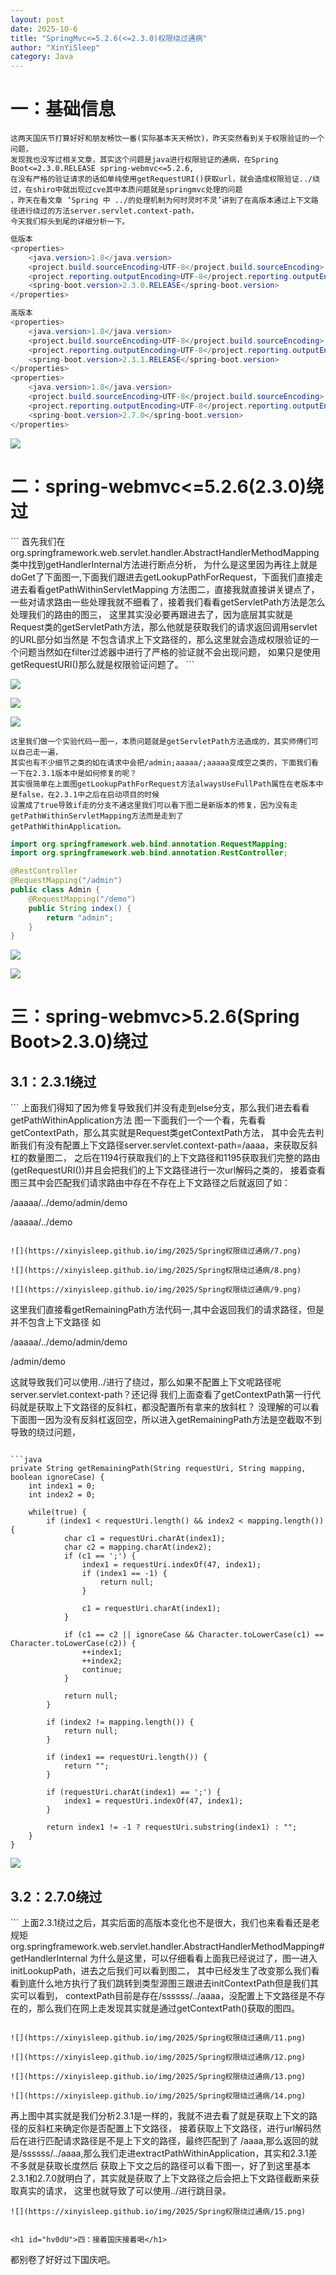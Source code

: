 ```yaml
---
layout: post
date: 2025-10-6
title: "SpringMvc<=5.2.6(<=2.3.0)权限绕过通病"
author: "XinYiSleep"
category: Java
---
```

<h1 id="UQ1CO">一：基础信息</h1>

```
这两天国庆节打算好好和朋友畅饮一番(实际基本天天畅饮)，昨天突然看到关于权限验证的一个问题，
发现我也没写过相关文章，其实这个问题是java进行权限验证的通病，在Spring Boot<=2.3.0.RELEASE spring-webmvc<=5.2.6,
在没有严格的验证请求的话如单纯使用getRequestURI()获取url，就会造成权限验证../绕过，在shiro中就出现过cve其中本质问题就是springmvc处理的问题
，昨天在看文章 ‘Spring 中 ../的处理机制为何时灵时不灵’讲到了在高版本通过上下文路径进行绕过的方法server.servlet.context-path，
今天我们棕头到尾的详细分析一下。
```
```java
低版本
<properties>
    <java.version>1.8</java.version>
    <project.build.sourceEncoding>UTF-8</project.build.sourceEncoding>
    <project.reporting.outputEncoding>UTF-8</project.reporting.outputEncoding>
    <spring-boot.version>2.3.0.RELEASE</spring-boot.version>
</properties>

高版本
<properties>
    <java.version>1.8</java.version>
    <project.build.sourceEncoding>UTF-8</project.build.sourceEncoding>
    <project.reporting.outputEncoding>UTF-8</project.reporting.outputEncoding>
    <spring-boot.version>2.3.1.RELEASE</spring-boot.version>
</properties>
<properties>
    <java.version>1.8</java.version>
    <project.build.sourceEncoding>UTF-8</project.build.sourceEncoding>
    <project.reporting.outputEncoding>UTF-8</project.reporting.outputEncoding>
    <spring-boot.version>2.7.0</spring-boot.version>
</properties>
```

![](https://xinyisleep.github.io/img/2025/Spring权限绕过通病/1.jpg)


<h1 id="EafED">二：spring-webmvc<=5.2.6(2.3.0)绕过</h1>
```
首先我们在org.springframework.web.servlet.handler.AbstractHandlerMethodMapping类中找到getHandlerInternal方法进行断点分析，
为什么是这里因为再往上就是doGet了下面图一,下面我们跟进去getLookupPathForRequest，下面我们直接走进去看看getPathWithinServletMapping
方法图二，直接我就直接讲关键点了，一些对请求路由一些处理我就不细看了，接着我们看看getServletPath方法是怎么处理我们的路由的图三，
这里其实没必要再跟进去了，因为底层其实就是Request类的getServletPath方法，那么他就是获取我们的请求返回调用servlet的URL部分如当然是
不包含请求上下文路径的，那么这里就会造成权限验证的一个问题当然如在filter过滤器中进行了严格的验证就不会出现问题，
如果只是使用getRequestURI()那么就是权限验证问题了。
```

![](https://xinyisleep.github.io/img/2025/Spring权限绕过通病/2.png)

![](https://xinyisleep.github.io/img/2025/Spring权限绕过通病/3.png)

![](https://xinyisleep.github.io/img/2025/Spring权限绕过通病/4.png)

```
这里我们做一个实验代码一图一，本质问题就是getServletPath方法造成的，其实师傅们可以自己走一遍，
其实也有不少细节之类的如在请求中会把/admin;aaaaa/;aaaaa变成空之类的，下面我们看一下在2.3.1版本中是如何修复的呢？
其实很简单在上面图getLookupPathForRequest方法alwaysUseFullPath属性在老版本中是false，在2.3.1中之后在启动项目的时候
设置成了true导致if走的分支不通这里我们可以看下图二是新版本的修复，因为没有走getPathWithinServletMapping方法而是走到了
getPathWithinApplication。
```

```java
import org.springframework.web.bind.annotation.RequestMapping;
import org.springframework.web.bind.annotation.RestController;

@RestController
@RequestMapping("/admin")
public class Admin {
    @RequestMapping("/demo")
    public String index() {
        return "admin";
    }
}
```

![](https://xinyisleep.github.io/img/2025/Spring权限绕过通病/5.png)

![](https://xinyisleep.github.io/img/2025/Spring权限绕过通病/6.png)


<h1 id="siA2Z">三：spring-webmvc>5.2.6(Spring Boot>2.3.0)绕过</h1>

<h2 id="Kd5Gb">3.1：2.3.1绕过</h2>
```
上面我们得知了因为修复导致我们并没有走到else分支，那么我们进去看看getPathWithinApplication方法
图一下面我们一个一个看，先看看getContextPath，那么其实就是Request类getContextPath方法，
其中会先去判断我们有没有配置上下文路径server.servlet.context-path=/aaaa，来获取反斜杠的数量图二，
之后在1194行获取我们的上下文路径和1195获取我们完整的路由(getRequestURI())并且会把我们的上下文路径进行一次url解码之类的，
接着查看图三其中会匹配我们请求路由中存在不存在上下文路径之后就返回了如：

/aaaaa/../demo/admin/demo

/aaaaa/../demo

```

![](https://xinyisleep.github.io/img/2025/Spring权限绕过通病/7.png)

![](https://xinyisleep.github.io/img/2025/Spring权限绕过通病/8.png)

![](https://xinyisleep.github.io/img/2025/Spring权限绕过通病/9.png)

```
这里我们直接看getRemainingPath方法代码一,其中会返回我们的请求路径，但是并不包含上下文路径
如

/aaaaa/../demo/admin/demo

/admin/demo

这就导致我们可以使用../进行了绕过，那么如果不配置上下文呢路径呢server.servlet.context-path？还记得
我们上面查看了getContextPath第一行代码就是获取上下文路径的反斜杠，都没配置所有拿来的放斜杠？
没理解的可以看下面图一因为没有反斜杠返回空，所以进入getRemainingPath方法是空截取不到导致的绕过问题，
```

```java
private String getRemainingPath(String requestUri, String mapping, boolean ignoreCase) {
    int index1 = 0;
    int index2 = 0;

    while(true) {
        if (index1 < requestUri.length() && index2 < mapping.length()) {
            char c1 = requestUri.charAt(index1);
            char c2 = mapping.charAt(index2);
            if (c1 == ';') {
                index1 = requestUri.indexOf(47, index1);
                if (index1 == -1) {
                    return null;
                }

                c1 = requestUri.charAt(index1);
            }

            if (c1 == c2 || ignoreCase && Character.toLowerCase(c1) == Character.toLowerCase(c2)) {
                ++index1;
                ++index2;
                continue;
            }

            return null;
        }

        if (index2 != mapping.length()) {
            return null;
        }

        if (index1 == requestUri.length()) {
            return "";
        }

        if (requestUri.charAt(index1) == ';') {
            index1 = requestUri.indexOf(47, index1);
        }

        return index1 != -1 ? requestUri.substring(index1) : "";
    }
}
```

![](https://xinyisleep.github.io/img/2025/Spring权限绕过通病/10.png)



<h2 id="GHNQt">3.2：2.7.0绕过</h2>
```
上面2.3.1绕过之后，其实后面的高版本变化也不是很大，我们也来看看还是老规矩
org.springframework.web.servlet.handler.AbstractHandlerMethodMapping#getHandlerInternal
为什么是这里，可以仔细看看上面我已经说过了，图一进入initLookupPath，进去之后我们可以看到图二，
其中已经发生了改变那么我们看看到底什么地方执行了我们跳转到类型源图三跟进去initContextPath但是我们其实可以看到，
contextPath目前是存在/ssssss/../aaaa，没配置上下文路径是不存在的，那么我们在网上走发现其实就是通过getContextPath()获取的图四。

```

![](https://xinyisleep.github.io/img/2025/Spring权限绕过通病/11.png)

![](https://xinyisleep.github.io/img/2025/Spring权限绕过通病/12.png)

![](https://xinyisleep.github.io/img/2025/Spring权限绕过通病/13.png)

![](https://xinyisleep.github.io/img/2025/Spring权限绕过通病/14.png)

```
再上图中其实就是我们分析2.3.1是一样的，我就不进去看了就是获取上下文的路径的反斜杠来确定你是否配置上下文路径，
接着获取上下文路径，进行url解码然后在进行匹配请求路径是不是上下文的路径，最终匹配到了
/aaaa,那么返回的就是/ssssss/../aaaa,那么我们走进extractPathWithinApplication，其实和2.3.1差不多就是获取长度然后
获取上下文之后的路径可以看下图一，好了到这里基本2.3.1和2.7.0就明白了，其实就是获取了上下文路径之后会把上下文路径截断来获取真实的请求，
这里也就导致了可以使用../进行跳目录。
```
![](https://xinyisleep.github.io/img/2025/Spring权限绕过通病/15.png)


<h1 id="hv0dU">四：接着国庆接着喝</h1>
```
都别卷了好好过下国庆吧。
```



